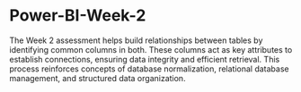 # Power-BI-Week-2
The Week 2 assessment helps build relationships between tables by identifying common columns in both. These columns act as key attributes to establish connections, ensuring data integrity and efficient retrieval. This process reinforces concepts of database normalization, relational database management, and structured data organization.
